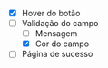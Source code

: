 - [x] Hover do botão
- [ ] Validação do campo
    - [ ] Mensagem
    - [x] Cor do campo
- [ ] Página de sucesso